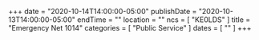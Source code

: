 +++
date = "2020-10-14T14:00:00-05:00"
publishDate = "2020-10-13T14:00:00-05:00"
endTime = ""
location = ""
ncs = [ "KE0LDS" ]
title = "Emergency Net 1014"
categories = [ "Public Service" ]
dates = [ "" ]
+++
